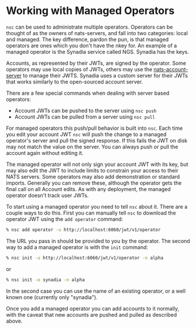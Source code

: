 # Working with Managed Operators

`nsc` can be used to administrate multiple operators. Operators can be thought of as the owners of nats-servers, and fall into two categories: local and managed. The key difference, pardon the pun, is that managed operators are ones which you don't have the nkey for. An example of a managed operator is the Synadia service called NGS. Synadia has the keys.

Accounts, as represented by their JWTs, are signed by the operator. Some operators may use local copies of JWTs, others may use the [nats-account-server](../nas/README.md) to manage their JWTS. Synadia uses a custom server for their JWTs that works similarly to the open-sourced account server.

There are a few special commands when dealing with server based operators:

* Account JWTs can be pushed to the server using `nsc push`
* Account JWTs can be pulled from a server using `nsc pull`

For managed operators this push/pull behavior is built into `nsc`. Each time you edit your account JWT `nsc` will push the change to a managed operator's server and pull the signed response. If this fails the JWT on disk may not match the value on the server. You can always push or pull the account again without editing it.

The managed operator will not only sign your account JWT with its key, but may also edit the JWT to include limits to constrain your access to their NATS servers. Some operators may also add demonstration or standard imports. Generally you can remove these, although the operator gets the final call on all Account edits. As with any deployment, the managed operator doesn't track user JWTs.

To start using a managed operator you need to tell `nsc` about it. There are a couple ways to do this. First you can manually tell `nsc` to download the operator JWT using the `add operator` command:

```bash
% nsc add operator -u http://localhost:6060/jwt/v1/operator
```

The URL you pass in should be provided to you by the operator. The second way to add a managed operator is with the `init` command:

```bash
% nsc init -u http://localhost:6060/jwt/v1/operator -n alpha
```

or

```bash
% nsc init -o synadia -n alpha
```

In the second case you can use the name of an existing operator, or a well known one (currently only "synadia").

Once you add a managed operator you can add accounts to it normally, with the caveat that new accounts are pushed and pulled as described above.
